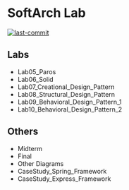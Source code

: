 # SoftArch Lab
[![last-commit](https://img.shields.io/github/last-commit/sirawit-suk/SoftArch-Lab?logo=github&logoColor=white)](https://github.com/sirawit-suk/SoftArch-Lab) 

## Labs
- Lab05_Paros
- Lab06_Solid
- Lab07_Creational_Design_Pattern
- Lab08_Structural_Design_Pattern
- Lab09_Behavioral_Design_Pattern_1
- Lab10_Behavioral_Design_Pattern_2

## Others
- Midterm
- Final
- Other Diagrams
- CaseStudy_Spring_Framework
- CaseStudy_Express_Framework
